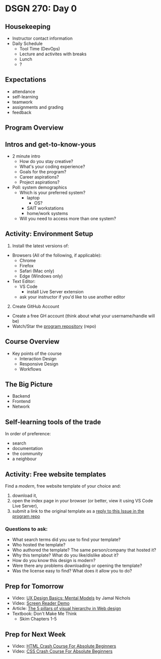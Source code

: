 # DSGN 270: Day 0
## Housekeeping
- Instructor contact information
- Daily Schedule
  - Tool Time (DevOps)
  - Lecture and activites with breaks
  - Lunch
  - ?

## Expectations
- attendance
- self-learning
- teamwork
- assignments and grading
- feedback

## Program Overview

## Intros and get-to-know-yous
- 2 minute intro
  - How do you stay creative?
  - What's your coding experience?
  - Goals for the program?
  - Career aspirations?
  - Project aspirations?
- Poll: system demographics
  - Which is your preferred system?
    - laptop
      - OS?
    - SAIT workstations
    - home/work systems
  - Will you need to access more than one system?

## Activity: Environment Setup
1. Install the latest versions of:
- Browsers (All of the following, if applicable):
  - Chrome
  - Firefox
  - Safari (Mac only)
  - Edge (Windows only)
- Text Editor:
  - VS Code
    - install Live Server extension
  - ask your instructor if you'd like to use another editor

2. Create GitHub Account
- Create a free GH account (think about what your username/handle will be)
- Watch/Star the [program repository](https://github.com/acidtone/wbdv-winter-2020) (repo)

## Course Overview
- Key points of the course
  - Interaction Design
  - Responsive Design
  - Workflows

## The Big Picture
- Backend
- Frontend
- Network

## Self-learning tools of the trade
In order of preference:
- search
- documentation
- the community
- a neighbour

## Activity: Free website templates
Find a *modern*, free website template of your choice and:
1. download it,
2. open the index page in your browser (or better, view it using VS Code Live Server),
3. submit a link to the original template as a [reply to this Issue in the program repo](https://github.com/acidtone/wbdv-winter-2020/issues/1)

### Questions to ask:
- What search terms did you use to find your template?
- Who hosted the template?
- Who authored the template? The same person/company that hosted it?
- Why this template? What do you like/dislike about it?
- How do you know this design is modern?
- Were there any problems downloading or opening the template?
- Was the license easy to find? What does it allow you to do?

## Prep for Tomorrow
- Video: [UX Design Basics: Mental Models](https://www.youtube.com/watch?v=9gM8K4ooavY) by Jamal Nichols
- Video: [Screen Reader Demo](https://www.youtube.com/watch?v=2PMuBQ7LyOw)
- Article: [The 5 pillars of visual hierarchy in Web design](https://thenextweb.com/dd/2015/04/30/the-5-pillars-of-visual-hierarchy-in-web-design/)
- Textbook: Don't Make Me Think
  - Skim Chapters 1-5

## Prep for Next Week
- Video: [HTML Crash Course For Absolute Beginners](https://www.youtube.com/watch?v=UB1O30fR-EE)
- Video: [CSS Crash Course For Absolute Beginners](https://www.youtube.com/watch?v=yfoY53QXEnI)
